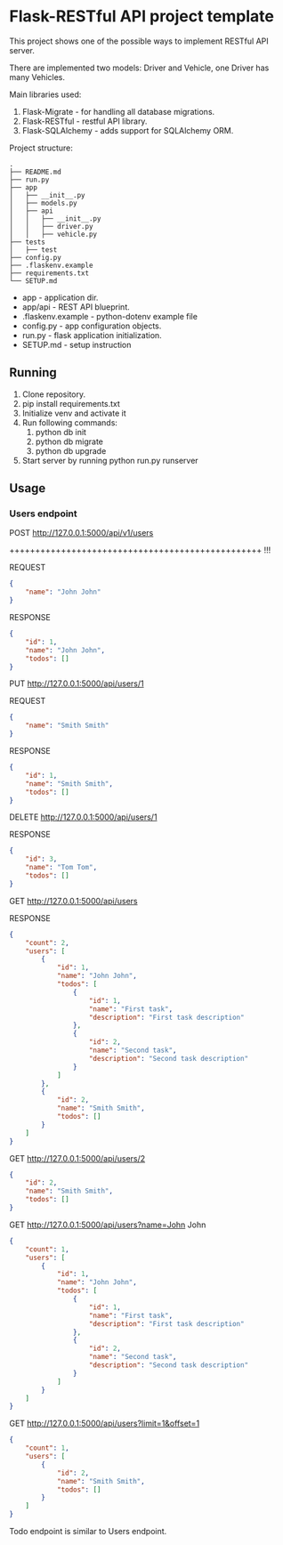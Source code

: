 # Flask-RESTful API project template

This project shows one of the possible ways to implement RESTful API server.

There are implemented two models: Driver and Vehicle, one Driver has many Vehicles.

Main libraries used:
1. Flask-Migrate - for handling all database migrations.
2. Flask-RESTful - restful API library.
3. Flask-SQLAlchemy - adds support for SQLAlchemy ORM.

Project structure:
```
.
├── README.md
├── run.py
├── app
│   ├── __init__.py
│   ├── models.py
│   ├── api
│   │   ├── __init__.py
│   │   ├── driver.py
│   │   ├── vehicle.py
├── tests
│   ├── test
├── config.py
├── .flaskenv.example
├── requirements.txt
└── SETUP.md
```

* app - application dir.
* app/api - REST API blueprint.
* .flaskenv.example - python-dotenv example file
* config.py - app configuration objects.
* run.py - flask application initialization.
* SETUP.md - setup instruction

## Running 

1. Clone repository.
2. pip install requirements.txt
3. Initialize venv and activate it
4. Run following commands:
    1. python db init
    2. python db migrate
    3. python db upgrade
5. Start server by running python run.py runserver

## Usage
### Users endpoint
POST http://127.0.0.1:5000/api/v1/users


+++++++++++++++++++++++++++++++++++++++++++++++++ !!!


REQUEST
```json
{
	"name": "John John"
}
```
RESPONSE
```json
{
    "id": 1,
    "name": "John John",
    "todos": []
}
```
PUT http://127.0.0.1:5000/api/users/1

REQUEST
```json
{
	"name": "Smith Smith"
}
```
RESPONSE
```json
{
    "id": 1,
    "name": "Smith Smith",
    "todos": []
}
```
DELETE http://127.0.0.1:5000/api/users/1

RESPONSE
```json
{
    "id": 3,
    "name": "Tom Tom",
    "todos": []
}
```
GET http://127.0.0.1:5000/api/users

RESPONSE
```json
{
    "count": 2,
    "users": [
        {
            "id": 1,
            "name": "John John",
            "todos": [
                {
                    "id": 1,
                    "name": "First task",
                    "description": "First task description"
                },
                {
                    "id": 2,
                    "name": "Second task",
                    "description": "Second task description"
                }
            ]
        },
        {
            "id": 2,
            "name": "Smith Smith",
            "todos": []
        }
    ]
}
```
GET http://127.0.0.1:5000/api/users/2
```json
{
    "id": 2,
    "name": "Smith Smith",
    "todos": []
}
```
GET http://127.0.0.1:5000/api/users?name=John John
```json
{
    "count": 1,
    "users": [
        {
            "id": 1,
            "name": "John John",
            "todos": [
                {
                    "id": 1,
                    "name": "First task",
                    "description": "First task description"
                },
                {
                    "id": 2,
                    "name": "Second task",
                    "description": "Second task description"
                }
            ]
        }
    ]
}
```
GET http://127.0.0.1:5000/api/users?limit=1&offset=1
```json
{
    "count": 1,
    "users": [
        {
            "id": 2,
            "name": "Smith Smith",
            "todos": []
        }
    ]
}
```

Todo endpoint is similar to Users endpoint.